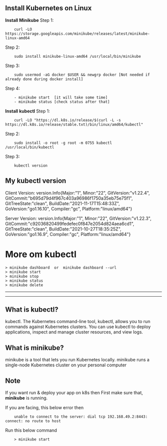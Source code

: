## Install Kubernetes on Linux


**Install Minikube**
Step 1:
```
    curl -LO https://storage.googleapis.com/minikube/releases/latest/minikube-linux-amd64
```
Step 2:
```
    sudo install minikube-linux-amd64 /usr/local/bin/minikube
```
Step 3:
```
    sudo usermod -aG docker $USER && newgrp docker [Not needed if already done during docker install]
```
Step 4:
```
    - minikube start  [it will take some time]
    - minikube status [check status after that]
```

**Install kubectl**
Step 1:
```
    curl -LO "https://dl.k8s.io/release/$(curl -L -s https://dl.k8s.io/release/stable.txt)/bin/linux/amd64/kubectl"
```
Step 2:
```
    sudo install -o root -g root -m 0755 kubectl /usr/local/bin/kubectl
```
Step 3:
```
    kubectl version
```


## My kubectl version
Client Version: version.Info{Major:"1", Minor:"22", GitVersion:"v1.22.4", GitCommit:"b695d79d4f967c403a96986f1750a35eb75e75f1", GitTreeState:"clean", BuildDate:"2021-11-17T15:48:33Z", GoVersion:"go1.16.10", Compiler:"gc", Platform:"linux/amd64"}

Server Version: version.Info{Major:"1", Minor:"22", GitVersion:"v1.22.3", GitCommit:"c92036820499fedefec0f847e2054d824aea6cd1", GitTreeState:"clean", BuildDate:"2021-10-27T18:35:25Z", GoVersion:"go1.16.9", Compiler:"gc", Platform:"linux/amd64"}


# More om kubectl
```
> minikube dashboard  or  minikube dashboard --url
> minikube start
> minikube stop
> minikube status
> minikube delete
```


----------------------
----------------------


## What is kubectl?
kubectl. The Kubernetes command-line tool, kubectl, allows you to run commands against Kubernetes clusters. You can use kubectl to deploy applications, inspect and manage cluster resources, and view logs.

## What is minikube?
minikube is a tool that lets you run Kubernetes locally. minikube runs a single-node Kubernetes cluster on your personal computer


## Note
If you want run & deploy your app on k8s then First make sure that, **minikube** is running.

If you are facing, this below error then 
```
    unable to connect to the server: dial tcp 192.168.49.2:8443: connect: no route to host
``` 

Run this below command
```
    > minikube start
```
